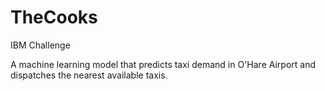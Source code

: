 # TheCooks
IBM Challenge

A machine learning model that predicts taxi demand in O'Hare Airport and dispatches the nearest available taxis.
